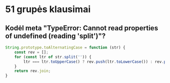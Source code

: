 # 51 grupės klausimai

## Kodėl meta "TypeError: Cannot read properties of undefined (reading 'split')"?
``` js
String.prototype.toAlternatingCase = function (str) {
    const rev = [];
    for (const ltr of str.split('')) {
        ltr === ltr.toUpperCase() ? rev.push(ltr.toLowerCase()) : rev.push(ltr.toUpperCase());
    }
    return rev.join;
}
```

